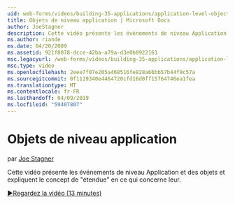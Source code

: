 ```yaml
---
uid: web-forms/videos/building-35-applications/application-level-objects
title: Objets de niveau application | Microsoft Docs
author: JoeStagner
description: Cette vidéo présente les événements de niveau Application et des objets et expliquent le concept de &quot;étendue&quot; en ce qui concerne leur.
ms.author: riande
ms.date: 04/20/2009
ms.assetid: 921f8078-dcce-42ba-a79a-d3e0b0922161
msc.legacyurl: /web-forms/videos/building-35-applications/application-level-objects
msc.type: video
ms.openlocfilehash: 2eee7f07e205a468516fe828a66bb57b44f9c57a
ms.sourcegitcommit: 0f1119340e4464720cfd16d0ff15764746ea1fea
ms.translationtype: MT
ms.contentlocale: fr-FR
ms.lasthandoff: 04/09/2019
ms.locfileid: "59407807"
---
```

# <a name="application-level-objects"></a>Objets de niveau application

par [Joe Stagner](https://github.com/JoeStagner)

Cette vidéo présente les événements de niveau Application et des objets et expliquent le concept de &quot;étendue&quot; en ce qui concerne leur.

[&#9654;Regardez la vidéo (13 minutes)](https://channel9.msdn.com/Blogs/ASP-NET-Site-Videos/application-level-objects)
